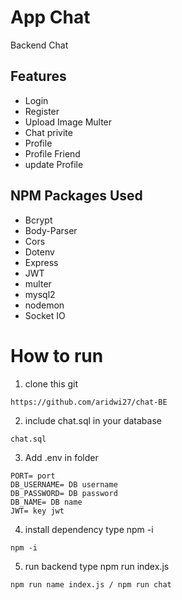 # App Chat
Backend Chat

## Features
- Login
- Register
- Upload Image Multer
- Chat privite
- Profile
- Profile Friend
- update Profile


## NPM Packages Used
- Bcrypt
- Body-Parser
- Cors
- Dotenv
- Express
- JWT
- multer
- mysql2
- nodemon
- Socket IO

# How to run
1. clone this git
```
https://github.com/aridwi27/chat-BE
```
2. include chat.sql in your database
```
chat.sql
```
3. Add .env in folder
```
PORT= port
DB_USERNAME= DB username
DB_PASSWORD= DB password
DB_NAME= DB name
JWT= key jwt
```
4. install dependency type npm -i
```
npm -i
```
5. run backend type npm run index.js
```
npm run name index.js / npm run chat
```
